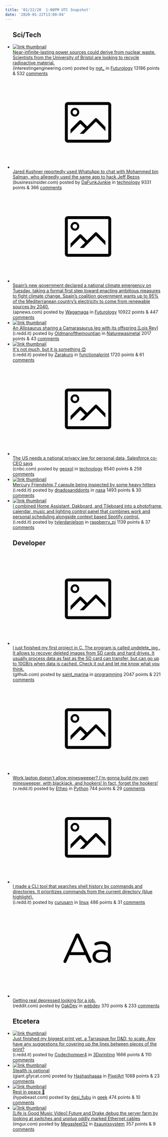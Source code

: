 ```yaml
---
title: '01/22/20  1:00PM UTC Snapshot'
date: '2020-01-22T13:00:04'
---
```

<ul>
<h2>Sci/Tech</h2>

<li><a href='https://interestingengineering.com/near-infinite-lasting-power-sources-could-derive-from-nuclear-waste'><img src='https://b.thumbs.redditmedia.com/WQ8fkFGWMi2ZgtVKMXKbJeQy3kon82Ckkv1YmCPDlNs.jpg' alt='link thumbnail'></a><div><div class='linkTitle'><a href='https://interestingengineering.com/near-infinite-lasting-power-sources-could-derive-from-nuclear-waste'>Near-infinite-lasting power sources could derive from nuclear waste. Scientists from the University of Bristol are looking to recycle radioactive material.</a></div>(interestingengineering.com) posted by <a href='https://www.reddit.com/user/ngt_'>ngt_</a> in <a href='https://www.reddit.com/r/Futurology'>Futurology</a> 13186 points & 532 <a href='https://www.reddit.com/r/Futurology/comments/erwfkq/nearinfinitelasting_power_sources_could_derive/'>comments</a></div></li>

<li><a href='https://www.businessinsider.com/jared-kushner-reportedly-used-whatsapp-mohammed-bin-salman-2020-1'><svg version='1.1' viewBox='-34 -14 104 64' preserveAspectRatio='xMidYMid meet' xmlns='http://www.w3.org/2000/svg' xmlns:xlink='http://www.w3.org/1999/xlink'>
    <title>link thumbnail</title>
    <path d='M32,4H4A2,2,0,0,0,2,6V30a2,2,0,0,0,2,2H32a2,2,0,0,0,2-2V6A2,2,0,0,0,32,4ZM4,30V6H32V30Z'></path>
    <path d='M8.92,14a3,3,0,1,0-3-3A3,3,0,0,0,8.92,14Zm0-4.6A1.6,1.6,0,1,1,7.33,11,1.6,1.6,0,0,1,8.92,9.41Z'></path>
    <path d='M22.78,15.37l-5.4,5.4-4-4a1,1,0,0,0-1.41,0L5.92,22.9v2.83l6.79-6.79L16,22.18l-3.75,3.75H15l8.45-8.45L30,24V21.18l-5.81-5.81A1,1,0,0,0,22.78,15.37Z'></path>
    </svg></a><div><div class='linkTitle'><a href='https://www.businessinsider.com/jared-kushner-reportedly-used-whatsapp-mohammed-bin-salman-2020-1'>Jared Kushner reportedly used WhatsApp to chat with Mohammed bin Salman, who allegedly used the same app to hack Jeff Bezos</a></div>(businessinsider.com) posted by <a href='https://www.reddit.com/user/DaFunkJunkie'>DaFunkJunkie</a> in <a href='https://www.reddit.com/r/technology'>technology</a> 9331 points & 366 <a href='https://www.reddit.com/r/technology/comments/es55ya/jared_kushner_reportedly_used_whatsapp_to_chat/'>comments</a></div></li>

<li><a href='https://apnews.com/1e946085841af1e942659d4154d75d03'><svg version='1.1' viewBox='-34 -14 104 64' preserveAspectRatio='xMidYMid meet' xmlns='http://www.w3.org/2000/svg' xmlns:xlink='http://www.w3.org/1999/xlink'>
    <title>link thumbnail</title>
    <path d='M32,4H4A2,2,0,0,0,2,6V30a2,2,0,0,0,2,2H32a2,2,0,0,0,2-2V6A2,2,0,0,0,32,4ZM4,30V6H32V30Z'></path>
    <path d='M8.92,14a3,3,0,1,0-3-3A3,3,0,0,0,8.92,14Zm0-4.6A1.6,1.6,0,1,1,7.33,11,1.6,1.6,0,0,1,8.92,9.41Z'></path>
    <path d='M22.78,15.37l-5.4,5.4-4-4a1,1,0,0,0-1.41,0L5.92,22.9v2.83l6.79-6.79L16,22.18l-3.75,3.75H15l8.45-8.45L30,24V21.18l-5.81-5.81A1,1,0,0,0,22.78,15.37Z'></path>
    </svg></a><div><div class='linkTitle'><a href='https://apnews.com/1e946085841af1e942659d4154d75d03'>Spain’s new government declared a national climate emergency on Tuesday, taking a formal first step toward enacting ambitious measures to fight climate change. Spain’s coalition government wants up to 95% of the Mediterranean country’s electricity to come from renewable sources by 2040.</a></div>(apnews.com) posted by <a href='https://www.reddit.com/user/Wagamaga'>Wagamaga</a> in <a href='https://www.reddit.com/r/Futurology'>Futurology</a> 10922 points & 447 <a href='https://www.reddit.com/r/Futurology/comments/erunly/spains_new_government_declared_a_national_climate/'>comments</a></div></li>

<li><a href='https://i.redd.it/e2okwssv47c41.jpg'><img src='https://b.thumbs.redditmedia.com/csfMNGMu87sHvuO1BYaAHH1iCvp52nT-_Y2mc0zF4cA.jpg' alt='link thumbnail'></a><div><div class='linkTitle'><a href='https://i.redd.it/e2okwssv47c41.jpg'>An Allosaurus sharing a Camarasaurus leg with its offspring [Lois Rey]</a></div>(i.redd.it) posted by <a href='https://www.reddit.com/user/Oldmanofthemountian'>Oldmanofthemountian</a> in <a href='https://www.reddit.com/r/Naturewasmetal'>Naturewasmetal</a> 2017 points & 43 <a href='https://www.reddit.com/r/Naturewasmetal/comments/es101o/an_allosaurus_sharing_a_camarasaurus_leg_with_its/'>comments</a></div></li>

<li><a href='https://i.redd.it/9i82lo93y5c41.jpg'><img src='https://b.thumbs.redditmedia.com/bz37jd_cgLJA4Ple8FjgclfIQ5MfMK2B8gxoBAUM8aE.jpg' alt='link thumbnail'></a><div><div class='linkTitle'><a href='https://i.redd.it/9i82lo93y5c41.jpg'>It's not much, but it is something 😊</a></div>(i.redd.it) posted by <a href='https://www.reddit.com/user/Zarakuro'>Zarakuro</a> in <a href='https://www.reddit.com/r/functionalprint'>functionalprint</a> 1720 points & 61 <a href='https://www.reddit.com/r/functionalprint/comments/erxjfw/its_not_much_but_it_is_something/'>comments</a></div></li>

<li><a href='https://www.cnbc.com/2020/01/21/the-us-needs-a-national-privacy-law-for-personal-data-salesforce-co-ceo-says.html'><svg version='1.1' viewBox='-34 -14 104 64' preserveAspectRatio='xMidYMid meet' xmlns='http://www.w3.org/2000/svg' xmlns:xlink='http://www.w3.org/1999/xlink'>
    <title>link thumbnail</title>
    <path d='M32,4H4A2,2,0,0,0,2,6V30a2,2,0,0,0,2,2H32a2,2,0,0,0,2-2V6A2,2,0,0,0,32,4ZM4,30V6H32V30Z'></path>
    <path d='M8.92,14a3,3,0,1,0-3-3A3,3,0,0,0,8.92,14Zm0-4.6A1.6,1.6,0,1,1,7.33,11,1.6,1.6,0,0,1,8.92,9.41Z'></path>
    <path d='M22.78,15.37l-5.4,5.4-4-4a1,1,0,0,0-1.41,0L5.92,22.9v2.83l6.79-6.79L16,22.18l-3.75,3.75H15l8.45-8.45L30,24V21.18l-5.81-5.81A1,1,0,0,0,22.78,15.37Z'></path>
    </svg></a><div><div class='linkTitle'><a href='https://www.cnbc.com/2020/01/21/the-us-needs-a-national-privacy-law-for-personal-data-salesforce-co-ceo-says.html'>The US needs a national privacy law for personal data, Salesforce co-CEO says</a></div>(cnbc.com) posted by <a href='https://www.reddit.com/user/geoxol'>geoxol</a> in <a href='https://www.reddit.com/r/technology'>technology</a> 8540 points & 258 <a href='https://www.reddit.com/r/technology/comments/erwd61/the_us_needs_a_national_privacy_law_for_personal/'>comments</a></div></li>

<li><a href='https://i.redd.it/oyqpxf4db7c41.jpg'><img src='https://a.thumbs.redditmedia.com/cgZSzDaZNcgTbpNaZEbUBBIpvjWcKRFJ5tPDJTqHBi4.jpg' alt='link thumbnail'></a><div><div class='linkTitle'><a href='https://i.redd.it/oyqpxf4db7c41.jpg'>Mercury Friendship 7 capsule being inspected by some heavy hitters</a></div>(i.redd.it) posted by <a href='https://www.reddit.com/user/dnadosanddonts'>dnadosanddonts</a> in <a href='https://www.reddit.com/r/nasa'>nasa</a> 1493 points & 30 <a href='https://www.reddit.com/r/nasa/comments/es1k5q/mercury_friendship_7_capsule_being_inspected_by/'>comments</a></div></li>

<li><a href='https://i.redd.it/mbarf7gpo5c41.jpg'><img src='https://b.thumbs.redditmedia.com/PoXlgGpRvw5Zu0ITtDD9b_hdSmcpGVDDZ01fWtKq5_g.jpg' alt='link thumbnail'></a><div><div class='linkTitle'><a href='https://i.redd.it/mbarf7gpo5c41.jpg'>I combined Home Assistant, Dakboard, and Tileboard into a photoframe, calendar, music and lighting control panel that combines work and personal scheduling alongside context based Spotify control.</a></div>(i.redd.it) posted by <a href='https://www.reddit.com/user/tylerdanielson'>tylerdanielson</a> in <a href='https://www.reddit.com/r/raspberry_pi'>raspberry_pi</a> 1139 points & 37 <a href='https://www.reddit.com/r/raspberry_pi/comments/erwqwq/i_combined_home_assistant_dakboard_and_tileboard/'>comments</a></div></li>

<h2>Developer</h2>

<li><a href='https://github.com/saintmarina/undelete_jpg'><svg version='1.1' viewBox='-34 -14 104 64' preserveAspectRatio='xMidYMid meet' xmlns='http://www.w3.org/2000/svg' xmlns:xlink='http://www.w3.org/1999/xlink'>
    <title>link thumbnail</title>
    <path d='M32,4H4A2,2,0,0,0,2,6V30a2,2,0,0,0,2,2H32a2,2,0,0,0,2-2V6A2,2,0,0,0,32,4ZM4,30V6H32V30Z'></path>
    <path d='M8.92,14a3,3,0,1,0-3-3A3,3,0,0,0,8.92,14Zm0-4.6A1.6,1.6,0,1,1,7.33,11,1.6,1.6,0,0,1,8.92,9.41Z'></path>
    <path d='M22.78,15.37l-5.4,5.4-4-4a1,1,0,0,0-1.41,0L5.92,22.9v2.83l6.79-6.79L16,22.18l-3.75,3.75H15l8.45-8.45L30,24V21.18l-5.81-5.81A1,1,0,0,0,22.78,15.37Z'></path>
    </svg></a><div><div class='linkTitle'><a href='https://github.com/saintmarina/undelete_jpg'>I just finished my first project in C. The program is called undelete_jpg . It allows to recover deleted images from SD cards and hard drives. It usually process data as fast as the SD card can transfer, but can go up to 10GB/s when data is cached. Check it out and let me know what you think.</a></div>(github.com) posted by <a href='https://www.reddit.com/user/saint_marina'>saint_marina</a> in <a href='https://www.reddit.com/r/programming'>programming</a> 2047 points & 221 <a href='https://www.reddit.com/r/programming/comments/es3005/i_just_finished_my_first_project_in_c_the_program/'>comments</a></div></li>

<li><a href='https://v.redd.it/43d389uv2ac41'><svg version='1.1' viewBox='-34 -14 104 64' preserveAspectRatio='xMidYMid meet' xmlns='http://www.w3.org/2000/svg' xmlns:xlink='http://www.w3.org/1999/xlink'>
    <title>link thumbnail</title>
    <path d='M32,4H4A2,2,0,0,0,2,6V30a2,2,0,0,0,2,2H32a2,2,0,0,0,2-2V6A2,2,0,0,0,32,4ZM4,30V6H32V30Z'></path>
    <path d='M8.92,14a3,3,0,1,0-3-3A3,3,0,0,0,8.92,14Zm0-4.6A1.6,1.6,0,1,1,7.33,11,1.6,1.6,0,0,1,8.92,9.41Z'></path>
    <path d='M22.78,15.37l-5.4,5.4-4-4a1,1,0,0,0-1.41,0L5.92,22.9v2.83l6.79-6.79L16,22.18l-3.75,3.75H15l8.45-8.45L30,24V21.18l-5.81-5.81A1,1,0,0,0,22.78,15.37Z'></path>
    </svg></a><div><div class='linkTitle'><a href='https://v.redd.it/43d389uv2ac41'>Work laptop doesn't allow minesweeper? I'm gonna build my own minesweeper, with blackjack, and hookers! In fact, forget the hookers!</a></div>(v.redd.it) posted by <a href='https://www.reddit.com/user/Etheo'>Etheo</a> in <a href='https://www.reddit.com/r/Python'>Python</a> 744 points & 29 <a href='https://www.reddit.com/r/Python/comments/es8dai/work_laptop_doesnt_allow_minesweeper_im_gonna/'>comments</a></div></li>

<li><a href='https://i.redd.it/4okca3e3s7c41.png'><svg version='1.1' viewBox='-34 -14 104 64' preserveAspectRatio='xMidYMid meet' xmlns='http://www.w3.org/2000/svg' xmlns:xlink='http://www.w3.org/1999/xlink'>
    <title>link thumbnail</title>
    <path d='M32,4H4A2,2,0,0,0,2,6V30a2,2,0,0,0,2,2H32a2,2,0,0,0,2-2V6A2,2,0,0,0,32,4ZM4,30V6H32V30Z'></path>
    <path d='M8.92,14a3,3,0,1,0-3-3A3,3,0,0,0,8.92,14Zm0-4.6A1.6,1.6,0,1,1,7.33,11,1.6,1.6,0,0,1,8.92,9.41Z'></path>
    <path d='M22.78,15.37l-5.4,5.4-4-4a1,1,0,0,0-1.41,0L5.92,22.9v2.83l6.79-6.79L16,22.18l-3.75,3.75H15l8.45-8.45L30,24V21.18l-5.81-5.81A1,1,0,0,0,22.78,15.37Z'></path>
    </svg></a><div><div class='linkTitle'><a href='https://i.redd.it/4okca3e3s7c41.png'>I made a CLI tool that searches shell history by commands and directories. It prioritizes commands from the current directory (blue highlight).</a></div>(i.redd.it) posted by <a href='https://www.reddit.com/user/curusarn'>curusarn</a> in <a href='https://www.reddit.com/r/linux'>linux</a> 486 points & 31 <a href='https://www.reddit.com/r/linux/comments/es2ykj/i_made_a_cli_tool_that_searches_shell_history_by/'>comments</a></div></li>

<li><a href='https://www.reddit.com/r/webdev/comments/es5lbi/getting_real_depressed_looking_for_a_job/'><svg version='1.1' viewBox='-34 -12 104 64' preserveAspectRatio='xMidYMid slice' xmlns='http://www.w3.org/2000/svg' xmlns:xlink='http://www.w3.org/1999/xlink'>
    <title>text link thumbnail</title>
    <path d='M12.19,8.84a1.45,1.45,0,0,0-1.4-1h-.12a1.46,1.46,0,0,0-1.42,1L1.14,26.56a1.29,1.29,0,0,0-.14.59,1,1,0,0,0,1,1,1.12,1.12,0,0,0,1.08-.77l2.08-4.65h11l2.08,4.59a1.24,1.24,0,0,0,1.12.83,1.08,1.08,0,0,0,1.08-1.08,1.64,1.64,0,0,0-.14-.57ZM6.08,20.71l4.59-10.22,4.6,10.22Z'>
    </path>
    <path d='M32.24,14.78A6.35,6.35,0,0,0,27.6,13.2a11.36,11.36,0,0,0-4.7,1,1,1,0,0,0-.58.89,1,1,0,0,0,.94.92,1.23,1.23,0,0,0,.39-.08,8.87,8.87,0,0,1,3.72-.81c2.7,0,4.28,1.33,4.28,3.92v.5a15.29,15.29,0,0,0-4.42-.61c-3.64,0-6.14,1.61-6.14,4.64v.05c0,2.95,2.7,4.48,5.37,4.48a6.29,6.29,0,0,0,5.19-2.48V26.9a1,1,0,0,0,1,1,1,1,0,0,0,1-1.06V19A5.71,5.71,0,0,0,32.24,14.78Zm-.56,7.7c0,2.28-2.17,3.89-4.81,3.89-1.94,0-3.61-1.06-3.61-2.86v-.06c0-1.8,1.5-3,4.2-3a15.2,15.2,0,0,1,4.22.61Z'>
    </path>
    </svg></a><div><div class='linkTitle'><a href='https://www.reddit.com/r/webdev/comments/es5lbi/getting_real_depressed_looking_for_a_job/'>Getting real depressed looking for a job.</a></div>(reddit.com) posted by <a href='https://www.reddit.com/user/OakDev'>OakDev</a> in <a href='https://www.reddit.com/r/webdev'>webdev</a> 370 points & 233 <a href='https://www.reddit.com/r/webdev/comments/es5lbi/getting_real_depressed_looking_for_a_job/'>comments</a></div></li>

<h2>Etcetera</h2>

<li><a href='https://i.redd.it/l3gsni2718c41.jpg'><img src='https://a.thumbs.redditmedia.com/Y88tWMFGwNTH61bKjcN2HkXG1-bcDD-EfEmyzhmdu88.jpg' alt='link thumbnail'></a><div><div class='linkTitle'><a href='https://i.redd.it/l3gsni2718c41.jpg'>Just finished my biggest print yet, a Tarrasque for D&amp;D, to scale. Any have any suggestions for covering up the lines between pieces of the print?</a></div>(i.redd.it) posted by <a href='https://www.reddit.com/user/Codechomper4'>Codechomper4</a> in <a href='https://www.reddit.com/r/3Dprinting'>3Dprinting</a> 1666 points & 110 <a href='https://www.reddit.com/r/3Dprinting/comments/es3kz5/just_finished_my_biggest_print_yet_a_tarrasque/'>comments</a></div></li>

<li><a href='https://giant.gfycat.com/HeartfeltSmallKid.gif'><img src='https://a.thumbs.redditmedia.com/GsSpHSTfHD9F5RTHQyDPXbuSjZfUJJVXpnJ-gOXjry0.jpg' alt='link thumbnail'></a><div><div class='linkTitle'><a href='https://giant.gfycat.com/HeartfeltSmallKid.gif'>Stealth is optional</a></div>(giant.gfycat.com) posted by <a href='https://www.reddit.com/user/Hashashaaaa'>Hashashaaaa</a> in <a href='https://www.reddit.com/r/PixelArt'>PixelArt</a> 1088 points & 23 <a href='https://www.reddit.com/r/PixelArt/comments/erx5x5/stealth_is_optional/'>comments</a></div></li>

<li><a href='https://hypebeast.com/2020/1/dragon-ball-z-narrator-brice-armstrong-dead-84'><img src='https://a.thumbs.redditmedia.com/kgOU1inrEAxKfEmDsYOY2-4fhPsqV1FaYqc-QQVQIW4.jpg' alt='link thumbnail'></a><div><div class='linkTitle'><a href='https://hypebeast.com/2020/1/dragon-ball-z-narrator-brice-armstrong-dead-84'>Rest in peace 🙏</a></div>(hypebeast.com) posted by <a href='https://www.reddit.com/user/desi_fubu'>desi_fubu</a> in <a href='https://www.reddit.com/r/geek'>geek</a> 474 points & 10 <a href='https://www.reddit.com/r/geek/comments/erug3v/rest_in_peace/'>comments</a></div></li>

<li><a href='https://imgur.com/a/WoUILOC'><img src='https://b.thumbs.redditmedia.com/uBzFf3Ycm1frD8h5mYQ3MdlMdJHpTHvrF-IlHE9xbOo.jpg' alt='link thumbnail'></a><div><div class='linkTitle'><a href='https://imgur.com/a/WoUILOC'>[Life is Good Music Video] Future and Drake debug the server farm by looking at switches and unplug oddly marked Ethernet cables</a></div>(imgur.com) posted by <a href='https://www.reddit.com/user/Megasteel32'>Megasteel32</a> in <a href='https://www.reddit.com/r/itsaunixsystem'>itsaunixsystem</a> 357 points & 9 <a href='https://www.reddit.com/r/itsaunixsystem/comments/es2rxi/life_is_good_music_video_future_and_drake_debug/'>comments</a></div></li>

</ul>
